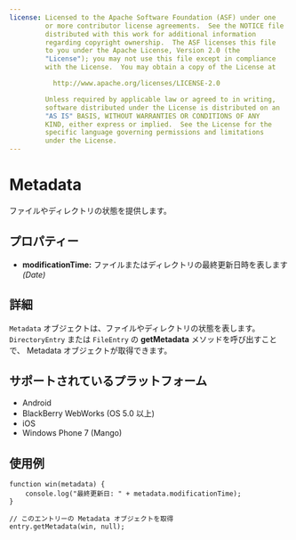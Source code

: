 ```yaml
---
license: Licensed to the Apache Software Foundation (ASF) under one
         or more contributor license agreements.  See the NOTICE file
         distributed with this work for additional information
         regarding copyright ownership.  The ASF licenses this file
         to you under the Apache License, Version 2.0 (the
         "License"); you may not use this file except in compliance
         with the License.  You may obtain a copy of the License at

           http://www.apache.org/licenses/LICENSE-2.0

         Unless required by applicable law or agreed to in writing,
         software distributed under the License is distributed on an
         "AS IS" BASIS, WITHOUT WARRANTIES OR CONDITIONS OF ANY
         KIND, either express or implied.  See the License for the
         specific language governing permissions and limitations
         under the License.
---
```


Metadata
==========

ファイルやディレクトリの状態を提供します。

プロパティー
----------

- __modificationTime:__ ファイルまたはディレクトリの最終更新日時を表します _(Date)_

詳細
-------

`Metadata` オブジェクトは、ファイルやディレクトリの状態を表します。 `DirectoryEntry` または `FileEntry` の __getMetadata__ メソッドを呼び出すことで、 Metadata オブジェクトが取得できます。

サポートされているプラットフォーム
-------------------

- Android
- BlackBerry WebWorks (OS 5.0 以上)
- iOS
- Windows Phone 7 (Mango)

使用例
-------------

    function win(metadata) {
        console.log("最終更新日: " + metadata.modificationTime);
    }

    // このエントリーの Metadata オブジェクトを取得
    entry.getMetadata(win, null);
